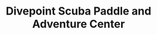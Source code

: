 ---
title: "Divepoint Scuba Paddle and Adventure Center"
url: /stevens-point/divepoint-scuba-paddle-and-adventure-center/
shop: Tauchen
---
